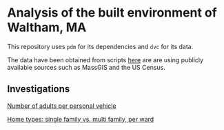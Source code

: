 
# Analysis of the built environment of Waltham, MA

This repository uses `pdm` for its dependencies and `dvc` for its data.

The data have been obtained from scripts [here](https://github.com/tjrileywisc/waltham_etl) are are using publicly
available sources such as MassGIS and the US Census.

## Investigations

[Number of adults per personal vehicle](investigations/parking_mandate/notebook.ipynb)

[Home types: single family vs. multi family, per ward](investigations/sfh_vs_mfh/notebook.ipynb)